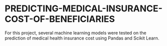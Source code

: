 # PREDICTING-MEDICAL-INSURANCE-COST-OF-BENEFICIARIES
For this project, several machine learning models were tested on the prediction of medical health insurance cost using Pandas and Scikit Learn. 
